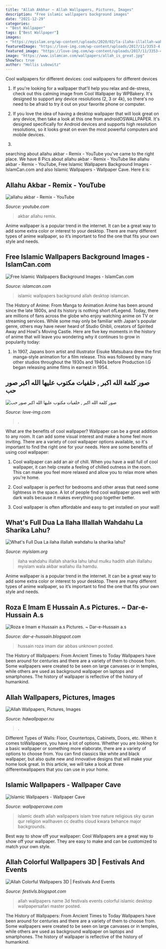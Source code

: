 ```yaml
---
title: "Allah Akbhar ~ Allah Wallpapers, Pictures, Images"
description: "Free islamic wallpapers background images"
date: "2021-12-29"
categories:
- "Best Wallpaper"
tags: ["Best Wallpaper"]
images:
- "https://myislam.org/wp-content/uploads/2020/02/la-ilaha-illallah-wahdahu-la-sharika-lahu.jpg"
featuredImage: "https://love-img.com/wp-content/uploads/2017/11/3353-4.jpg"
featured_image: "https://love-img.com/wp-content/uploads/2017/11/3353-4.jpg"
image: "https://www.islamcan.com/wallpapers/allah_is_great.jpg"
ShowToc: true
author: "Hollis Lubowitz"
---
```



Cool wallpapers for different devices:
cool wallpapers for different devices 

1. If you're looking for a wallpaper that'll help you relax and de-stress, check out this calming image from Cool Wallpaper by WPBakery. It's designed to support any device resolutions (2, 3 or 4k), so there's no need to be afraid to try it out on your favorite phone or computer.

2. If you love the idea of having a desktop wallpaper that will look great on any device, then take a look at this one from androidOSWALLPAPER. It's designed specifically for Android devices and supports high resolution resolutions, so it looks great on even the most powerful computers and mobile devices.

3.

	

		
searching about allahu akbar - Remix - YouTube you've came to the right place. We have 8 Pics about allahu akbar - Remix - YouTube like allahu akbar - Remix - YouTube, Free Islamic Wallpapers Background Images - IslamCan.com and also Islamic Wallpapers - Wallpaper Cave. Here it is:
		
    
## Allahu Akbar - Remix - YouTube

<img loading=lazy src="https://i.ytimg.com/vi/Dc-2CpEYUjE/maxresdefault.jpg" onerror="this.onerror=null;this.src='https://tse4.mm.bing.net/th?id=OIP.2454mPARp90TuweBDoHeYgHaEK&amp;pid=15.1';" alt="allahu akbar - Remix - YouTube">

_Source: youtube.com_

>akbar allahu remix. 

	

Anime wallpaper is a popular trend in the internet. It can be a great way to add some extra color or interest to your desktop. There are many different types of anime wallpaper, so it’s important to find the one that fits your own style and needs.

    
## Free Islamic Wallpapers Background Images - IslamCan.com

<img loading=lazy src="https://www.islamcan.com/wallpapers/allah_is_great.jpg" onerror="this.onerror=null;this.src='https://tse2.mm.bing.net/th?id=OIP.pJRVq2vzi913Orqyj_gvfgHaFj&amp;pid=15.1';" alt="Free Islamic Wallpapers Background Images - IslamCan.com">

_Source: islamcan.com_

>islamic wallpapers background allah desktop islamcan. 

	

The History of Anime: From Manga to Animation
Anime has been around since the late 1800s, and its history is nothing short ofLegend. Today, there are millions of fans across the globe who enjoy watching anime on TV or streaming services. While some may only be familiar with Japan's popular genre, others may have never heard of Studio Ghibli, creators of Spirited Away and Howl's Moving Castle. Here are five key moments in the history of anime that will leave you wondering why it continues to grow in popularity today:
1) In 1907, Japans born artist and illustrator Eisuke Matsubara drew the first manga-style animation for a film release. This was followed by many other studios throughout the 1930s and 1940s before Production I.G began releasing anime films in earnest in 1954.

    
## صور كلمة الله اكبر , خلفيات مكتوب عليها الله اكبر صور حب

<img loading=lazy src="https://love-img.com/wp-content/uploads/2017/11/3353-4.jpg" onerror="this.onerror=null;this.src='https://tse3.mm.bing.net/th?id=OIP.-kaFk0qfskR3EMD2PqV5uAHaFj&amp;pid=15.1';" alt="صور كلمة الله اكبر , خلفيات مكتوب عليها الله اكبر صور حب">

_Source: love-img.com_

>. 

	

What are the benefits of cool wallpaper?
Wallpaper can be a great addition to any room. It can add some visual interest and make a home feel more inviting. There are a variety of cool wallpaper options available, so it's important to find the right one for your needs. Here are some benefits of using cool wallpaper: 
1. Cool wallpaper can add an air of chill. When you have a wall full of cool wallpaper, it can help create a feeling of chilled outness in the room. This can make you feel more relaxed and allow you to relax more when you're home. 

2. Cool wallpaper is perfect for bedrooms and other areas that need some lightness in the space. A lot of people find cool wallpaper goes well with dark walls because it makes everything pop together better. 

3. Cool wallpaper is often affordable and easy to get installed on your wall!

    
## What&#039;s Full Dua La Ilaha Illallah Wahdahu La Sharika Lahu?

<img loading=lazy src="https://myislam.org/wp-content/uploads/2020/02/la-ilaha-illallah-wahdahu-la-sharika-lahu.jpg" onerror="this.onerror=null;this.src='https://tse1.mm.bing.net/th?id=OIP.MazoHuNfdti5KJ3wgl4kYQHaEz&amp;pid=15.1';" alt="What&#039;s Full Dua La ilaha illallah wahdahu la sharika lahu?">

_Source: myislam.org_

>ilaha wahdahu illallah sharika lahu lahul mulku hadith allah illallahu myislam wala akbar wallahu illa hamdu. 

	

Anime wallpaper is a popular trend in the internet. It can be a great way to add some extra color or interest to your desktop. There are many different types of anime wallpaper, so it’s important to find the one that fits your own style and needs.

    
## Roza E Imam E Hussain A.s Pictures. ~ Dar-e-Hussain A.s

<img loading=lazy src="http://1.bp.blogspot.com/-RUUOMMf6oCM/U0b9-RXg2lI/AAAAAAAABVA/ynglk-OM6nE/s1600/abbas-33.jpg" onerror="this.onerror=null;this.src='https://tse4.mm.bing.net/th?id=OIP.o8vloT4ImHSutUQnWJZhWwHaLH&amp;pid=15.1';" alt="Roza e Imam e Hussain a.s Pictures. ~ Dar-e-Hussain a.s">

_Source: dar-e-hussain.blogspot.com_

>hussain roza imam dar abbas unknown posted. 

	

The History of Wallpapers: From Ancient Times to Today
Wallpapers have been around for centuries and there are a variety of them to choose from. Some wallpapers were created to be seen on large canvases or in temples, while others are used as background wallpaper on laptops and smartphones. The history of wallpaper is reflective of the history of humankind.

    
## Allah Wallpapers, Pictures, Images

<img loading=lazy src="https://www.hdwallpaper.nu/wp-content/uploads/2015/05/2000px-Allah_logo.svg_.png" onerror="this.onerror=null;this.src='https://tse1.mm.bing.net/th?id=OIP.UmCaMRgQMNJpxQX2A0WikAHaHa&amp;pid=15.1';" alt="Allah Wallpapers, Pictures, Images">

_Source: hdwallpaper.nu_

>. 

	

Different Types of Walls: Floor, Countertops, Cabinets, Doors, etc.
When it comes toWallpapers, you have a lot of options. Whether you are looking for a basic wallpaper or something more elaborate, there are a variety of options to choose from. You can find classics like white and black wallpaper, but also quite new and innovative designs that will make your home look great. In this article, we will take a look at three differentwallpapers that you can use in your home.

    
## Islamic Wallpapers - Wallpaper Cave

<img loading=lazy src="https://wallpapercave.com/wp/wp2549590.jpg" onerror="this.onerror=null;this.src='https://tse3.mm.bing.net/th?id=OIP.tZYyiY4509N5w-nBEN7ahwHaEa&amp;pid=15.1';" alt="Islamic Wallpapers - Wallpaper Cave">

_Source: wallpapercave.com_

>islamic death allah wallpapers islam tree nature religious sky quran qur religion wallhaven cc deaths cloud kwara behance major backgrounds. 

	

Best way to show off your wallpaper:
Cool Wallpapers are a great way to show off your wallpaper. They are easy to make and can be customized to match your own style.

    
## Allah Colorful Wallpapers 3D | Festivals And Events

<img loading=lazy src="http://2.bp.blogspot.com/-ktSMeoFHISs/TrlJlssazII/AAAAAAAAJ8g/D-z_tISuiog/s1600/name_of_allah_wallpaper_21-800x600.jpg" onerror="this.onerror=null;this.src='https://tse3.mm.bing.net/th?id=OIP.hglV2nEXghoh5cW2ZeRzBwHaFj&amp;pid=15.1';" alt="Allah Colorful Wallpapers 3D | Festivals And Events">

_Source: festivls.blogspot.com_

>allah wallpapers name 3d festivals events colorful islamic desktop wallpapersafari master posted. 

	

The History of Wallpapers: From Ancient Times to Today
Wallpapers have been around for centuries and there are a variety of them to choose from. Some wallpapers were created to be seen on large canvases or in temples, while others are used as background wallpaper on laptops and smartphones. The history of wallpaper is reflective of the history of humankind.

